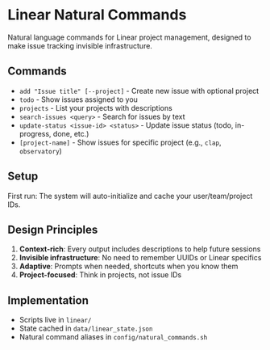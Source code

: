 # Linear Natural Commands

Natural language commands for Linear project management, designed to make issue tracking invisible infrastructure.

## Commands

- `add "Issue title" [--project]` - Create new issue with optional project
- `todo` - Show issues assigned to you  
- `projects` - List your projects with descriptions
- `search-issues <query>` - Search for issues by text
- `update-status <issue-id> <status>` - Update issue status (todo, in-progress, done, etc.)
- `[project-name]` - Show issues for specific project (e.g., `clap`, `observatory`)

## Setup

First run: The system will auto-initialize and cache your user/team/project IDs.

## Design Principles

1. **Context-rich**: Every output includes descriptions to help future sessions
2. **Invisible infrastructure**: No need to remember UUIDs or Linear specifics
3. **Adaptive**: Prompts when needed, shortcuts when you know them
4. **Project-focused**: Think in projects, not issue IDs

## Implementation

- Scripts live in `linear/`
- State cached in `data/linear_state.json` 
- Natural command aliases in `config/natural_commands.sh`